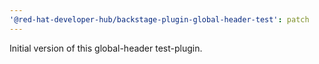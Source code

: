 ```yaml
---
'@red-hat-developer-hub/backstage-plugin-global-header-test': patch
---
```


Initial version of this global-header test-plugin.
